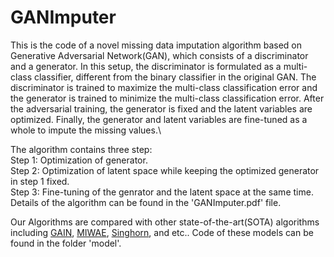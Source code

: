 # GANImputer
This is the code of a novel missing data imputation algorithm based on Generative Adversarial Network(GAN), which consists of a discriminator and a generator. In this setup, the discriminator is formulated as a multi-class classifier, different from the binary classifier in the original GAN. The discriminator is trained to maximize the multi-class classification error and the generator is trained to minimize the multi-class classification error. After the adversarial training, the generator is fixed and the latent variables are optimized. Finally, the generator and latent variables are fine-tuned as a whole to impute the missing values.\

The algorithm contains three step:\
Step 1: Optimization of generator.\
Step 2: Optimization of latent space while keeping the optimized generator in step 1 fixed.\
Step 3: Fine-tuning of the genrator and the latent space at the same time.\
Details of the algorithm can be found in the 'GANImputer.pdf' file.

Our Algorithms are compared with other state-of-the-art(SOTA) algorithms including [GAIN](https://arxiv.org/pdf/1806.02920.pdf), [MIWAE](https://arxiv.org/pdf/1812.02633.pdf), [Singhorn](https://arxiv.org/pdf/2002.03860.pdf), and etc.. Code of these models can be found in the folder 'model'.
